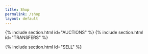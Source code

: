 ```yaml
---
title: Shop
permalink: /shop
layout: default
---
```


{% include section.html id="AUCTIONS" %}
{% include section.html id="TRANSFERS" %}

{% include section.html id="SELL" %}